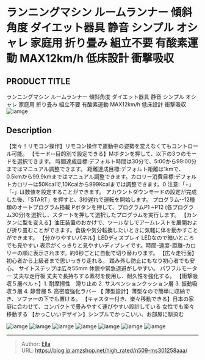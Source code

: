 # ランニングマシン ルームランナー 傾斜角度 ダイエット器具 静音 シンプル オシャレ 家庭用 折り畳み 組立不要 有酸素運動 MAX12km/h 低床設計 衝撃吸収


## PRODUCT TITLE 

ランニングマシン ルームランナー 傾斜角度 ダイエット器具 静音 シンプル オシャレ 家庭用 折り畳み 組立不要 有酸素運動 MAX12km/h 低床設計 衝撃吸収![iamge](nan)

## Description

【楽々！リモコン操作】リモコン操作で運動中の姿勢を変えなくてもコントロール可能。
【モード--目的別で設定できる】Mボタンを押して、以下の3つのモードを選択できます。 時間達成目標:デフォルト時間は30分で、5:00から99:00分まではマニュアル調整できます。 距離達成目標:デフォルト距離は1kmで、0.5kmから99.9kmまではマニュアル調整できます。カロリー消費目標:デフォルトカロリーは50Kcalで,10Kcalから999Kcalまでは調整できます。0 注意:「&#43;」「-」は数値を設定することができます。 アカウントダウンモードの設定が完成した後、「START」を押すと、3秒遅れで運転を開始します。    プログラム--12種類のオートプログラム搭載 Pボタンを押して、プログラムP1 ~P12 (各プログラム30分)を選択し、スタートを押して選択したプログラムを実行します。
【カンタンに型を変える】油圧装置のおかけで、ツールなしでアームレストを展開および折り畳むことができます。食後や気分転換したいときに気軽に体を動かすことができます。
【分かりやすいパネル】LEDディスプレイ LEDなので暗いところでも見やすい 表示がくっきりと見やすいディプレイです。時間-速度-距離-カロリーの順に表示されます。約6秒ごとに自動で切り替わります。
【広々走行面】初心者から上級者まで思いっきり走れる。 踏み外し防止にもなり初心者でも安心。 サイトステップは広々55mm 休憩や緊急退避がしやすい。 パワフルモーター 丈夫な走行板 丈夫で長持ちする素材を使用し、耐久性を強化する。
【衝撃吸収５層ベルト】1. 耐摩擦性　滑り止め 2. サスペンションクッション層 3. 振動吸収う層 4. 静音層 5. 高密度強化ラバー
【 薄型設計】薄型なので簡単に収納でき、ソファーの下でも置ける。
【キャスター付き、楽々移動できる】日本の家庭に合わせて、コンパクトで畳みやすく運びやすい設計している 女性でも楽々移動する
【かっこいいデザイン】シンプルでかっこいい、お部屋に馴染む

![iamge](nan)
![iamge](nan)
![iamge](nan)
![iamge](nan)
![iamge](nan)
![iamge](nan)
![iamge](nan)


---

> Author: [Ella](https://blog.jp.amzshop.net/)  
> URL: https://blog.jp.amzshop.net/high_rated/n509-ms301258aaa/  

